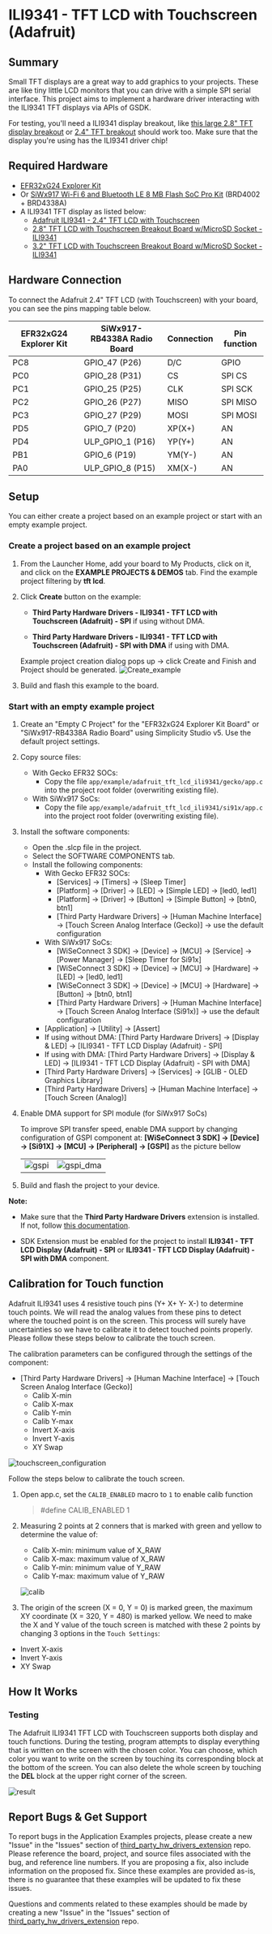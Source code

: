 # ILI9341 - TFT LCD with Touchscreen (Adafruit) #

## Summary ##

Small TFT displays are a great way to add graphics to your projects. These are like tiny little LCD monitors that you can drive with a simple SPI serial interface.
This project aims to implement a hardware driver interacting with the ILI9341 TFT displays via APIs of GSDK.

For testing, you'll need a ILI9341 display breakout, like [this large 2.8" TFT display breakout](https://www.adafruit.com/product/1770) or [2.4" TFT breakout](https://www.adafruit.com/product/2478) should work too.  Make sure that the display you're using has the ILI9341 driver chip!

## Required Hardware ##

- [EFR32xG24 Explorer Kit](https://www.silabs.com/development-tools/wireless/efr32xg24-explorer-kit?tab=overview)
- Or [SiWx917 Wi-Fi 6 and Bluetooth LE 8 MB Flash SoC Pro Kit](https://www.silabs.com/development-tools/wireless/wi-fi/siwx917-pk6031a-wifi-6-bluetooth-le-soc-pro-kit) (BRD4002 + BRD4338A)
- A ILI9341 TFT display as listed below:
  - [Adafruit ILI9341 - 2.4" TFT LCD with Touchscreen](https://www.adafruit.com/product/2478)
  - [2.8" TFT LCD with Touchscreen Breakout Board w/MicroSD Socket - ILI9341](https://www.adafruit.com/product/1770)
  - [3.2" TFT LCD with Touchscreen Breakout Board w/MicroSD Socket - ILI9341](https://www.adafruit.com/product/1743)

## Hardware Connection ##

To connect the Adafruit 2.4" TFT LCD (with Touchscreen) with your board, you can see the pins mapping table below.

| EFR32xG24 Explorer Kit | SiWx917-RB4338A Radio Board  | Connection | Pin function |
| --- | --- | --- | --- |
| PC8 | GPIO_47 (P26) | D/C | GPIO |
| PC0 | GPIO_28 (P31) | CS | SPI CS |
| PC1 | GPIO_25 (P25) | CLK | SPI SCK |
| PC2 | GPIO_26 (P27) | MISO | SPI MISO |
| PC3 | GPIO_27 (P29) | MOSI | SPI MOSI |
| PD5 | GPIO_7 (P20) | XP(X+) | AN |
| PD4 | ULP_GPIO_1 (P16) | YP(Y+) | AN |
| PB1 | GPIO_6 (P19) | YM(Y-) | AN |
| PA0 | ULP_GPIO_8 (P15) | XM(X-) | AN |

## Setup ##

You can either create a project based on an example project or start with an empty example project.

### Create a project based on an example project ###

1. From the Launcher Home, add your board to My Products, click on it, and click on the **EXAMPLE PROJECTS & DEMOS** tab. Find the example project filtering by **tft lcd**.
2. Click **Create** button on the example:

    - **Third Party Hardware Drivers - ILI9341 - TFT LCD with Touchscreen (Adafruit) - SPI** if using without DMA.  

    - **Third Party Hardware Drivers - ILI9341 - TFT LCD with Touchscreen (Adafruit) - SPI with DMA** if using with DMA.

    Example project creation dialog pops up -> click Create and Finish and Project should be generated.
    ![Create_example](image/create_example.png)
3. Build and flash this example to the board.

### Start with an empty example project ###

1. Create an "Empty C Project" for the "EFR32xG24 Explorer Kit Board" or "SiWx917-RB4338A Radio Board" using Simplicity Studio v5. Use the default project settings.
2. Copy source files:
    - With Gecko EFR32 SOCs:
      - Copy the file `app/example/adafruit_tft_lcd_ili9341/gecko/app.c` into the project root folder (overwriting existing file).
    - With SiWx917 SoCs:
      - Copy the file `app/example/adafruit_tft_lcd_ili9341/si91x/app.c` into the project root folder (overwriting existing file).
3. Install the software components:
   - Open the .slcp file in the project.
   - Select the SOFTWARE COMPONENTS tab.
   - Install the following components:
      - With Gecko EFR32 SOCs:
         - [Services] → [Timers] → [Sleep Timer]
         - [Platform] → [Driver] → [LED] → [Simple LED] → [led0, led1]
         - [Platform] → [Driver] → [Button] → [Simple Button] → [btn0, btn1]
         - [Third Party Hardware Drivers] → [Human Machine Interface] → [Touch Screen Analog Interface (Gecko)] → use the default configuration
      - With SiWx917 SoCs:
         - [WiSeConnect 3 SDK] → [Device] → [MCU] → [Service] → [Power Manager] → [Sleep Timer for Si91x]
         - [WiSeConnect 3 SDK] → [Device] → [MCU] → [Hardware] → [LED] → [led0, led1]
         - [WiSeConnect 3 SDK] → [Device] → [MCU] → [Hardware] → [Button] → [btn0, btn1]
         - [Third Party Hardware Drivers] → [Human Machine Interface] → [Touch Screen Analog Interface (Si91x)] → use the default configuration
      - [Application] → [Utility] → [Assert]
      - If using without DMA: [Third Party Hardware Drivers] → [Display & LED] → [ILI9341 - TFT LCD Display (Adafruit) - SPI]
      - If using with DMA: [Third Party Hardware Drivers] → [Display & LED] → [ILI9341 - TFT LCD Display (Adafruit) - SPI with DMA]
      - [Third Party Hardware Drivers] → [Services] → [GLIB - OLED Graphics Library]
      - [Third Party Hardware Drivers] → [Human Machine Interface] → [Touch Screen (Analog)]

4. Enable DMA support for SPI module (for SiWx917 SoCs)

   To improve SPI transfer speed, enable DMA support by changing configuration of GSPI component at: **[WiSeConnect 3 SDK] → [Device] → [Si91X] → [MCU] → [Peripheral] → [GSPI]** as the picture bellow

   | | |
   | - | - |
   | ![gspi](image/gspi.png) | ![gspi_dma](image/gspi_dma.png) |

5. Build and flash the project to your device.

**Note:**

- Make sure that the **Third Party Hardware Drivers** extension is installed. If not, follow [this documentation](https://github.com/SiliconLabs/third_party_hw_drivers_extension/blob/master/README.md#how-to-add-to-simplicity-studio-ide).

- SDK Extension must be enabled for the project to install **ILI9341 - TFT LCD Display (Adafruit) - SPI** or **ILI9341 - TFT LCD Display (Adafruit) - SPI with DMA** component.

## Calibration for Touch function ##

Adafruit ILI9341 uses 4 resistive touch pins (Y+ X+ Y- X-) to determine touch points. We will read the analog values from these pins to detect where the touched point is on the screen. This process will surely have uncertainties so we have to calibrate it to detect touched points properly. Please follow these steps below to calibrate the touch screen.

The calibration parameters can be configured through the settings of the component:

- [Third Party Hardware Drivers] → [Human Machine Interface] → [Touch Screen Analog Interface (Gecko)]
  - Calib X-min
  - Calib X-max
  - Calib Y-min
  - Calib Y-max
  - Invert X-axis
  - Invert Y-axis
  - XY Swap

![touchscreen_configuration](image/touch_settings.png)

Follow the steps below to calibrate the touch screen.

1. Open app.c, set the `CALIB_ENABLED` macro to `1` to enable calib function

   > #define CALIB_ENABLED 1

2. Measuring 2 points at 2 conners that is marked with green and yellow to determine the value of:
    - Calib X-min: minimum value of X_RAW
    - Calib X-max: maximum value of X_RAW
    - Calib Y-min: minimum value of Y_RAW
    - Calib Y-max: maximum value of Y_RAW

   ![calib](image/calib.jpg)

3. The origin of the screen (X = 0, Y = 0) is marked green, the maximum XY coordinate (X = 320, Y = 480) is marked yellow. We need to make the X and Y value of the touch screen is matched with these 2 points by changing 3 options in the `Touch Settings`:

- Invert X-axis
- Invert Y-axis
- XY Swap

## How It Works ##

### Testing ###

The Adafruit ILI9341 TFT LCD with Touchscreen supports both display and touch functions. During the testing, program attempts to display everything that is written on the screen with the chosen color. You can choose, which color you want to write on the screen by touching its corresponding block at the bottom of the screen. You can also delete the whole screen by touching the **DEL** block at the upper right corner of the screen.

![result](image/result.GIF)

## Report Bugs & Get Support ##

To report bugs in the Application Examples projects, please create a new "Issue" in the "Issues" section of [third_party_hw_drivers_extension](https://github.com/SiliconLabs/third_party_hw_drivers_extension) repo. Please reference the board, project, and source files associated with the bug, and reference line numbers. If you are proposing a fix, also include information on the proposed fix. Since these examples are provided as-is, there is no guarantee that these examples will be updated to fix these issues.

Questions and comments related to these examples should be made by creating a new "Issue" in the "Issues" section of [third_party_hw_drivers_extension](https://github.com/SiliconLabs/third_party_hw_drivers_extension) repo.
